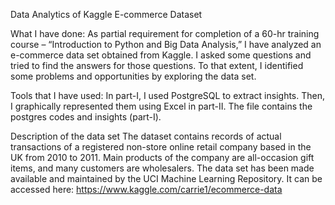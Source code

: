 Data Analytics of Kaggle E-commerce Dataset

What I have done:
As partial requirement for completion of a 60-hr training course –  “Introduction to Python and Big Data Analysis,” I have analyzed
an e-commerce data set obtained from Kaggle. I asked some questions and tried to find the answers for those questions. To that 
extent, I identified some problems and opportunities by exploring the data set.

Tools that I have used:
In part-I, I used PostgreSQL to extract insights. Then, I graphically represented them using Excel in part-II. The file contains
the postgres codes and insights (part-I).

Description of the data set
The dataset contains records of actual transactions of a registered non-store online retail company based in the UK from 2010 
to 2011. Main products of the company are all-occasion gift items, and many customers are wholesalers. The data set has been 
made available and maintained by the UCI Machine Learning Repository. It can be accessed here: https://www.kaggle.com/carrie1/ecommerce-data


